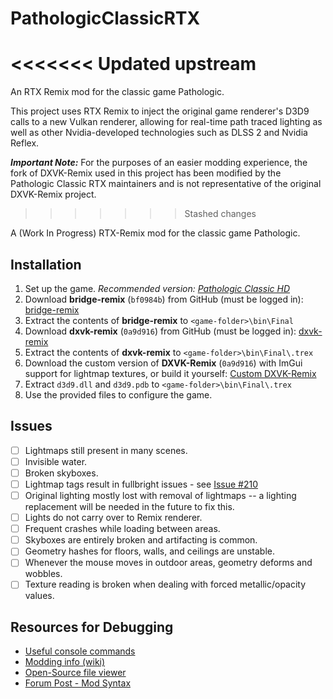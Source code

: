 # PathologicClassicRTX
<<<<<<< Updated upstream
=======
An RTX Remix mod for the classic game Pathologic.

This project uses RTX Remix to inject the original game renderer's D3D9 calls to a new Vulkan renderer, allowing for real-time path traced lighting as well as other Nvidia-developed technologies such as DLSS 2 and Nvidia Reflex.

***Important Note:*** For the purposes of an easier modding experience, the fork of DXVK-Remix used in this project has been modified by the Pathologic Classic RTX maintainers and is not representative of the original DXVK-Remix project.
>>>>>>> Stashed changes

A (Work In Progress) RTX-Remix mod for the classic game Pathologic.

## Installation
1. Set up the game. _Recommended version: [Pathologic Classic HD](https://www.gog.com/en/game/pathologic_classic_hd)_
2. Download **bridge-remix** (`bf0984b`) from GitHub (must be logged in): [bridge-remix](https://github.com/NVIDIAGameWorks/bridge-remix/actions/runs/5225910924)
3. Extract the contents of **bridge-remix** to `<game-folder>\bin\Final`
4. Download **dxvk-remix** (`0a9d916`) from GitHub (must be logged in): [dxvk-remix](https://github.com/NVIDIAGameWorks/dxvk-remix/actions/runs/5272240553)
5. Extract the contents of **dxvk-remix** to `<game-folder>\bin\Final\.trex`
6. Download the custom version of **DXVK-Remix** (`0a9d916`) with ImGui support for lightmap textures, or build it yourself: [Custom DXVK-Remix](https://github.com/anchorlightforge/dxvk-remix/releases/tag/qol-improvement)
7. Extract `d3d9.dll` and `d3d9.pdb` to `<game-folder>\bin\Final\.trex`
8. Use the provided files to configure the game.

## Issues
- [ ] Lightmaps still present in many scenes.
- [ ] Invisible water.
- [ ] Broken skyboxes.
- [ ] Lightmap tags result in fullbright issues - see [Issue #210](https://github.com/NVIDIAGameWorks/rtx-remix/issues/210)
- [ ] Original lighting mostly lost with removal of lightmaps -- a lighting replacement will be needed in the future to fix this.
- [ ] Lights do not carry over to Remix renderer.
- [ ] Frequent crashes while loading between areas.
- [ ] Skyboxes are entirely broken and artifacting is common.
- [ ] Geometry hashes for floors, walls, and ceilings are unstable.
- [ ] Whenever the mouse moves in outdoor areas, geometry deforms and wobbles.
- [ ] Texture reading is broken when dealing with forced metallic/opacity values.

## Resources for Debugging
- [Useful console commands](https://pathologic.fandom.com/wiki/Console_Commands)
- [Modding info (wiki)](https://pathologic.fandom.com/wiki/Debug/Modding/Pathologic#Extracting_Game_Files)
- [Open-Source file viewer](https://github.com/somevideoguy/pathologic)
- [Forum Post - Mod Syntax](https://forum.ice-pick.com/viewtopic.php?f=12&t=4650#p58685)
